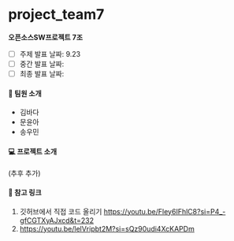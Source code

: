 # project_team7
**오픈소스SW프로젝트 7조**
- [ ] 주제 발표 날짜: 9.23
- [ ] 중간 발표 날짜:
- [ ] 최종 발표 날짜:

#### 👤 팀원 소개
- 김바다
- 문윤아
- 송우민

#### 💻 프로젝트 소개 
(추후 추가)

#### 🔗 참고 링크
1. 깃허브에서 직접 코드 올리기 <https://youtu.be/Fley6IFhlC8?si=P4_-gfCGTXyAJxcd&t=232>
2. <https://youtu.be/lelVripbt2M?si=sQz90udi4XcKAPDm> 
